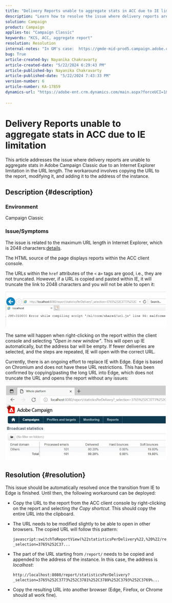```yaml
---
title: "Delivery Reports unable to aggregate stats in ACC due to IE limitation"
description: "Learn how to resolve the issue where delivery reports are unable to aggregate stats in ACC due to an IE limitation in the URL length."
solution: Campaign
product: Campaign
applies-to: "Campaign Classic"
keywords: "KCS, ACC, aggregate report"
resolution: Resolution
internal-notes: "In GM's case:  https://gmde-mid-prod5.campaign.adobe.com//report/statisticsPerDelivery?_selection="
bug: True
article-created-by: Nayanika Chakravarty
article-created-date: "5/22/2024 6:29:43 PM"
article-published-by: Nayanika Chakravarty
article-published-date: "5/22/2024 7:43:33 PM"
version-number: 6
article-number: KA-17859
dynamics-url: "https://adobe-ent.crm.dynamics.com/main.aspx?forceUCI=1&pagetype=entityrecord&etn=knowledgearticle&id=65e1593b-6918-ef11-9f89-000d3a37816b"

---
```

# Delivery Reports unable to aggregate stats in ACC due to IE limitation


This article addresses the issue where delivery reports are unable to aggregate stats in Adobe Campaign Classic due to an Internet Explorer limitation in the URL length. The workaround involves copying the URL to the report, modifying it, and adding it to the address of the instance.

## Description {#description}


### Environment

Campaign Classic

### Issue/Symptoms

The issue is related to the maximum URL length in Internet Explorer, which is 2048 characters:[details](https://support.microsoft.com/en-us/topic/maximum-url-length-is-2-083-characters-in-internet-explorer-174e7c8a-6666-f4e0-6fd6-908b53c12246).

The HTML source of the page displays reports within the ACC client console.

The URLs within the `href` attributes of the `<` a`>`  tags are good, i.e., they are not truncated. However, if a URL is copied and pasted within IE, it will truncate the link to 2048 characters and you will not be able to open it:

![](assets/___14c9b5c2-7218-ef11-9f8a-6045bd026dc7___.png)

The same will happen when right-clicking on the report within the client console and selecting *"Open in new window"*. This will open up IE automatically, but the address bar will be empty. If fewer deliveries are selected, and the steps are repeated, IE will open with the correct URL.

Currently, there is an ongoing effort to replace IE with Edge. Edge is based on Chromium and does not have these URL restrictions. This has been confirmed by copying/pasting the long URL into Edge, which does not truncate the URL and opens the report without any issues:

![](assets/___1ec9b5c2-7218-ef11-9f8a-6045bd026dc7___.png)


## Resolution {#resolution}


This issue should be automatically resolved once the transition from IE to Edge is finished. Until then, the following workaround can be deployed:

- Copy the URL to the report from the ACC client console by right-clicking on the report and selecting *the Copy shortcut*. This should copy the entire URL into the clipboard.
- The URL needs to be modified slightly to be able to open in other browsers. The copied URL will follow this pattern:
    


    ```
    javascript:switchToReportView(%22statisticsPerDelivery%22,%20%22/report/statisticsPerDelivery?_selection=3765%252C37...
    ```
- The part of the URL starting from `/report/` needs to be copied and appended to the address of the instance. In this case, the address is *localhost*:    


    ```
    http://localhost:8080/report/statisticsPerDelivery?_selection=3765%252C3773%252C3781%252C3789%252C3793%252C3769%...
    ```
- Copy the resulting URL into another browser (Edge, Firefox, or Chrome should all work fine).

